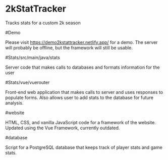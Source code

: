 # 2kStatTracker
Tracks stats for a custom 2k season

#Demo

Please visit https://demo2kstattracker.netlify.app/ for a demo. The server will probably be offline, but the framework will still be usable.



#Stats/src/main/java/stats

Server code that makes calls to databases and formats information for the user


#Stats/vue/vuerouter

Front-end web application that makes calls to server and uses responses to populate forms. Also allows user to add stats to the database for future analysis.

#website

HTML, CSS, and vanilla JavaScript code for a framework of the website. Updated using the Vue Framework, currently outdated.


#database

Script for a PostgreSQL database that keeps track of player stats and game stats.
